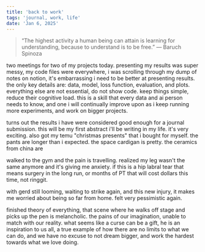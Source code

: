 ```yaml
---
title: 'back to work'
tags: 'journal, work, life'
date: 'Jan 6, 2025'
---
```


> “The highest activity a human being can attain is learning for understanding, because to understand is to be free.”
> ― Baruch Spinoza

two meetings for two of my projects today. presenting my results was super messy, my code files were everywhere, i was scrolling through my dump of notes on notion, it's embarrassing i need to be better at presenting results. the only key details are: data, model, loss function, evaluation, and plots. everything else are not essential, do not show code. keep things simple, reduce their cognitive load. this is a skill that every data and ai person needs to know, and one i will continually improve upon as i keep running more experiments, and work on bigger projects.

turns out the results i have were considered good enough for a journal submission. this will be my first abstract i'll be writing in my life. it's very exciting. also got my temu "christmas presents" that i bought for myself. the pants are longer than i expected. the space cardigan is pretty. the ceramics from china are

walked to the gym and the pain is travelling. realized my leg wasn't the same anymore and it's giving me anxiety. if this is a hip labral tear that means surgery in the long run, or months of PT that will cost dollars this time, not ringgit.

with gerd still looming, waiting to strike again, and this new injury, it makes me worried about being so far from home. felt very pessimistic again.

finished theory of everything, that scene where he walks off stage and picks up the pen is melancholic. the pains of our imagination, unable to match with our reality. what seems like a curse can be a gift, he is an inspiration to us all, a true example of how there are no limits to what we can do, and we have no excuse to not dream bigger, and work the hardest towards what we love doing.
